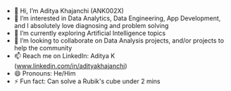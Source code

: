 - 👋 Hi, I’m Aditya Khajanchi (ANK002X)
- 👀 I’m interested in Data Analytics, Data Engineering, App Development, and I absolutely love diagnosing and problem solving
- 🌱 I’m currently exploring Artificial Intelligence topics
- 💞️ I’m looking to collaborate on Data Analysis projects, and/or projects to help the community
- 📫 Reach me on LinkedIn: Aditya K (www.linkedin.com/in/adityakhajanchi)
- 😄 Pronouns: He/Him
- ⚡ Fun fact: Can solve a Rubik's cube under 2 mins

<!---
ANK002X/ANK002X is a ✨ special ✨ repository because its `README.md` (this file) appears on your GitHub profile.
You can click the Preview link to take a look at your changes.
--->
